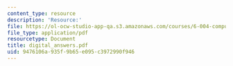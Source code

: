 ```yaml
---
content_type: resource
description: 'Resource:'
file: https://ol-ocw-studio-app-qa.s3.amazonaws.com/courses/6-004-computation-structures-spring-2017/9476106a935f9b65e095c3972990f946_digital_answers.pdf
file_type: application/pdf
resourcetype: Document
title: digital_answers.pdf
uid: 9476106a-935f-9b65-e095-c3972990f946
---
```

